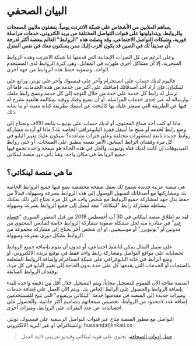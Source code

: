 # البيان الصحفي

**يساهم الملايين من الأشخاص على شبكة الانترنت يومياً، ينشئون ملايين الصفحات والروابط، ويتداولونها على قنوات التواصل المختلفة من بريد الكتروني، خدمات مراسلة فورية، وشبكات التواصل الاجتماعي. وقد وصلت هذه "الروابط" العالم ببعضه أكثر لدرجة أن صديقاً لك في الصين قد يكون أقرب إليك ممن يسكنون معك في نفس المنزل.**

وعلى الرغم من كل الميزات الإيجابية التي قدمتها لنا شبكة الانترنت وهذه الروابط السحرية، إلا أن مشاكل أخرى ظهرت في المقابل، وهي كثرة الروابط لدى المستخدم الواحد، وصعوبة حفظ هذه الروابط من جهة أخرى.

فاليوم لديك حساب على انستجرام وآخر على فيسبوك وآخر على تويتر، ورابع على لينكدإن، فإن أراد أحد أصدقائك إضافتك على أكثر من خدمة من هذه الخدمات، فإما أن ترسل له رابط كل خدمة على حدة من خلال التوجه إلى كل خدمة ونسخ رابط ملفك وارساله له عبر إحدى خدمات المراسلة، أو أن تضيع وقتك ووقته بمكالمة هاتفية تشرح له فيها عن الطريقة التي سيعثر عليك بها كالبحث عن اسمك بطريقة كتابة معينة أو ما شابه ذلك.

ماذا لو كنت أحد صناع المحتوى، أو لديك حساب على يوتيوب يتابعه الآلاف وتحتاج إلى وضع رابط لخدمة أو منتج ما أسفل فقرة البايوغرافي الخاصة بك؟ ماذا لو أردت مشاركة روابط جديدة تابعة لمنشورات مختلفة وعلى فترات متباعدة؟ سيكون عليك تغيير البايو في كل مرة وفقدان الرابط السابق. الأمر نفسه ينطبق على المنتجات، أو حتى روابط الفيديوهات إن كانت لديك قناة يوتيوب، والحل في هذه الحالة هو صفحة واحدة تجمع فيها جميع الروابط في مكان واحد، وهنا يأتي دور منصة لينكاتي.

## ما هي منصة لينكاتي؟
هي منصة عربية جديدة تسمح لك بعمل صفحة مخصصة تضع فيها جميع الروابط الخاصة بك ومشاركتها مع أصدقائك لتسهيل الوصول إلى هذه الروابط بسرعة وسهولة، فبدلاً من حفظ بذل جهد لمشاركة جميع الروابط مع شخص واحد في كل مرة تحتاج إلى ذلك يمكنك ببساطة مشاركة رابط "لينكاتك" معه ليصل إلى جميع الروابط بسرعة وسهولة.

لقد تم إطلاق منصة لينكاتي في 30 آب أغسطس 2019 من قبل المطور السوري "[حسام  عبد](https://hussam3bd.com "حسام  عبد")" في مبادرة منه لحل مشكلة صعوبة مشاركة الروابط خاصة لصانعي المحتوى من مدونين أو "يوتيوبرز" أو موسيقيين، او أي شخص آخر يحتاج إلى مشاركة مجموعة من الروابط بشكل دوري بسرعة وسهولة.

على سبيل المثال يمكن لناشط اجتماعي، أو مدون أن يقوم بإضافة جميع الروابط لحساباته على مواقع التواصل ومشاركة رابط واحد فقط في توقيع بريده الالكتروني، أو وضع الرابط في خانة البايوغرافي على شبكة انستاغرام وإضافة الروابط المتعلقة بالمنتجات أو الخدمات التي يقدمها كل على حدة بدون الحاجة إلى تغيير البايو في كل مرة، وفقدان الروابط السابقة.

المنصة متاحة الآن للعموم للتسجيل مجاناً، ويتم التسجيل خلال أٌقل من دقيقة واحدة للبدء بإضافة الروابط والحصول على الرابط الخاص بك، ويتم الآن العمل على إضافة خدمات وميزات جديدة إلى المنصة في مقدمتها خدمة "لينكاتي بريميوم" التي تتيح للمستخدمين إضافة عدد لامحدود من الروابط، تخصيص صفحاتهم بتصاميم أكثر جاذبية، والحصول على احصائيات عن عدد النقرات على الروابط، وميزات أخرى.

التواصل مع مطور المنصة متاح عبر قنوات التواصل الرسمية على فيسبوك، تويتر، وانستاغرام، او عبر البريد الالكتروني: hussam(at)linkati.co

> [حمل ادوات الصحافة](https://linkati.s3-eu-west-1.amazonaws.com/static/press-kit.zip)، تحتوي على هوية لينكاتي وفيديو تعريفي لالية العمل
